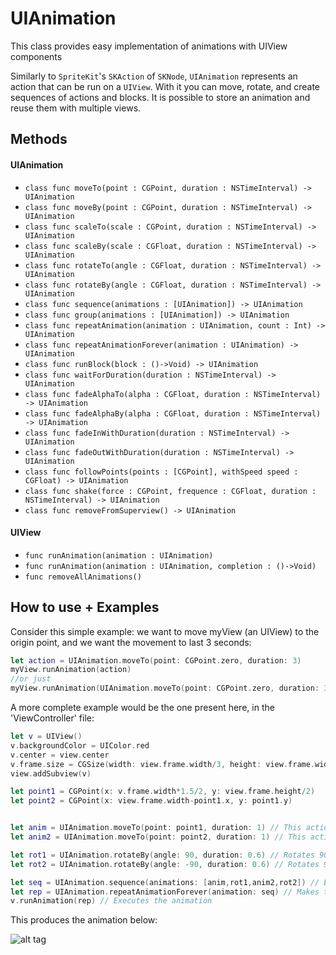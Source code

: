 # UIAnimation
This class provides easy implementation of animations with UIView components

Similarly to `SpriteKit`'s `SKAction` of `SKNode`, `UIAnimation` represents an action that can be run on a `UIView`. With it you can move, rotate, and create sequences of actions and blocks. It is possible to store an animation and reuse them with multiple views.

## Methods
#### UIAnimation
* `class func moveTo(point : CGPoint, duration : NSTimeInterval) -> UIAnimation`
* `class func moveBy(point : CGPoint, duration : NSTimeInterval) -> UIAnimation`
* `class func scaleTo(scale : CGPoint, duration : NSTimeInterval) -> UIAnimation`
* `class func scaleBy(scale : CGFloat, duration : NSTimeInterval) -> UIAnimation`
* `class func rotateTo(angle : CGFloat, duration : NSTimeInterval) -> UIAnimation`
* `class func rotateBy(angle : CGFloat, duration : NSTimeInterval) -> UIAnimation`
* `class func sequence(animations : [UIAnimation]) -> UIAnimation`
* `class func group(animations : [UIAnimation]) -> UIAnimation`
* `class func repeatAnimation(animation : UIAnimation, count : Int) -> UIAnimation`
* `class func repeatAnimationForever(animation : UIAnimation) -> UIAnimation`
* `class func runBlock(block : ()->Void) -> UIAnimation`
* `class func waitForDuration(duration : NSTimeInterval) -> UIAnimation`
* `class func fadeAlphaTo(alpha : CGFloat, duration : NSTimeInterval) -> UIAnimation`
* `class func fadeAlphaBy(alpha : CGFloat, duration : NSTimeInterval) -> UIAnimation`
* `class func fadeInWithDuration(duration : NSTimeInterval) -> UIAnimation`
* `class func fadeOutWithDuration(duration : NSTimeInterval) -> UIAnimation`
* `class func followPoints(points : [CGPoint], withSpeed speed : CGFloat) -> UIAnimation`
* `class func shake(force : CGPoint, frequence : CGFloat, duration : NSTimeInterval) -> UIAnimation`
* `class func removeFromSuperview() -> UIAnimation`

#### UIView
* `func runAnimation(animation : UIAnimation)`
* `func runAnimation(animation : UIAnimation, completion : ()->Void)`
* `func removeAllAnimations()`

## How to use + Examples
Consider this simple example: we want to move myView (an UIView) to the origin point, and we want the movement to last 3 seconds:
```swift
let action = UIAnimation.moveTo(point: CGPoint.zero, duration: 3)
myView.runAnimation(action)
//or just
myView.runAnimation(UIAnimation.moveTo(point: CGPoint.zero, duration: 3))
```
A more complete example would be the one present here, in the 'ViewController' file:
```swift
let v = UIView()
v.backgroundColor = UIColor.red
v.center = view.center
v.frame.size = CGSize(width: view.frame.width/3, height: view.frame.width/3)
view.addSubview(v)

let point1 = CGPoint(x: v.frame.width*1.5/2, y: view.frame.height/2)
let point2 = CGPoint(x: view.frame.width-point1.x, y: point1.y)


let anim = UIAnimation.moveTo(point: point1, duration: 1) // This action moves to point1
let anim2 = UIAnimation.moveTo(point: point2, duration: 1) // This action moves to point2

let rot1 = UIAnimation.rotateBy(angle: 90, duration: 0.6) // Rotates 90 degrees clockwise
let rot2 = UIAnimation.rotateBy(angle: -90, duration: 0.6) // Rotates 90 degrees anti-clockwise

let seq = UIAnimation.sequence(animations: [anim,rot1,anim2,rot2]) // Executes, sequentially, the given actions
let rep = UIAnimation.repeatAnimationForever(animation: seq) // Makes the sequence above repeats forever
v.runAnimation(rep) // Executes the animation
```
This produces the animation below:

![alt tag](https://cloud.githubusercontent.com/assets/9408934/14170897/684dd170-f706-11e5-97d9-240e5f9f19fb.gif)
